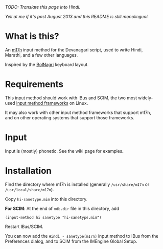 _TODO: Translate this page into Hindi._

_Yell at me if it's past August 2013 and this README is still monolingual._

# What is this?

An [m17n](http://www.nongnu.org/m17n/) input method for the Devanagari script, 
used to write Hindi, Marathi, and a few other languages.

Inspired by the [BolNagri](http://indlinux.org/wiki/index.php/BolNagri) keyboard
layout.

# Requirements

This input method should work with IBus and SCIM, the two most widely-used 
[input method frameworks](http://fedoraproject.org/wiki/I18N/InputMethods)
on Linux.

It may also work with other input method frameworks that support m17n, and on
other operating systems that support those frameworks.

# Input

Input is (mostly) phonetic. See the wiki page for examples.

# Installation

Find the directory where m17n is installed (generally `/usr/share/m17n` or
`/usr/local/share/m17n`).

Copy `hi-sanetype.mim` into this directory.

__For SCIM__: At the end of `mdb.dir` file in this directory, add
    
    (input-method hi sanetype "hi-sanetype.mim")

Restart IBus/SCIM. 

You can now add the `Hindi - sanetype(m17n)` input method to IBus from the 
Preferences dialog, and to SCIM from the IMEngine Global Setup.